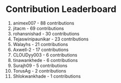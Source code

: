 # Contribution Leaderboard

1. animex007 - 88 contributions
2. jitacm - 69 contributions
3. rohansnishad - 30 contributions
4. Tejaswinipaunikar - 23 contributions
5. Walayhs - 21 contributions
6. Axwell-2 - 17 contributions
7. CLOUDyy003 - 6 contributions
8. tinawankhede - 6 contributions
9. Surajh09 - 5 contributions
10. TorusAg - 2 contributions
11. Shlokwankhade - 1 contributions
